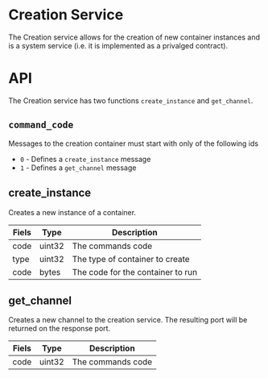 # Creation Service

The Creation service allows for the creation of new container instances and 
is a system service (i.e. it is implemented as a privalged contract).

# API
The Creation service has two functions `create_instance` and `get_channel`. 

## `command_code`
Messages to the creation container must start with only of the following ids
* `0` - Defines a `create_instance` message
* `1` - Defines a `get_channel` message

## create_instance
Creates a new instance of a container. 

| Fiels | Type | Description |
|-------|------|-------------|
|code   | uint32  | The commands code | 
|type   | uint32  | The type of container to create |
|code   | bytes   | The code for the container to run |

## get_channel
Creates a new channel to the creation service. The resulting port will be 
returned on the response port.

| Fiels | Type | Description |
|-------|------|-------------|
| code  | uint32  | The commands code | 
